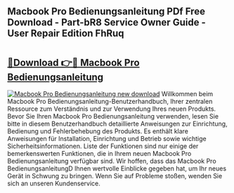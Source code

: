 ## Macbook Pro Bedienungsanleitung PDf Free Download - Part-bR8 Service Owner Guide - User Repair Edition FhRuq

# <h2><a href="http://df2e0k6.blite.top/?on=Macbook+Pro+Bedienungsanleitung">🔗Download 👉🔴 Macbook Pro Bedienungsanleitung</a></h2>

[![Macbook Pro Bedienungsanleitung new download](https://i.imgur.com/lujVjoI.png)](http://df2e0k6.blite.top/?on=Macbook+Pro+Bedienungsanleitung)
Willkommen beim Macbook Pro Bedienungsanleitung-Benutzerhandbuch, Ihrer zentralen Ressource zum Verständnis und zur Verwendung Ihres neuen Produkts. Bevor Sie Ihren Macbook Pro Bedienungsanleitung verwenden, lesen Sie bitte in diesem Benutzerhandbuch detaillierte Anweisungen zur Einrichtung, Bedienung und Fehlerbehebung des Produkts. Es enthält klare Anweisungen für Installation, Einrichtung und Betrieb sowie wichtige Sicherheitsinformationen. Liste der Funktionen sind nur einige der bemerkenswerten Funktionen, die in Ihrem neuen Macbook Pro Bedienungsanleitung verfügbar sind. Wir hoffen, dass das Macbook Pro BedienungsanleitungD Ihnen wertvolle Einblicke gegeben hat, um Ihr neues Gerät in Schwung zu bringen. Wenn Sie auf Probleme stoßen, wenden Sie sich an unseren Kundenservice.
